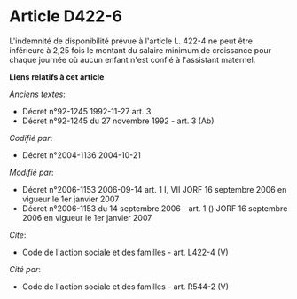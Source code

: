 # Article D422-6

L'indemnité de disponibilité prévue à l'article L. 422-4 ne peut être inférieure à 2,25 fois le montant du salaire minimum de
croissance pour chaque journée où aucun enfant n'est confié à l'assistant maternel.

**Liens relatifs à cet article**

_Anciens textes_:

  - Décret n°92-1245 1992-11-27 art. 3
  - Décret n°92-1245 du 27 novembre 1992 - art. 3 (Ab)

_Codifié par_:

  - Décret n°2004-1136 2004-10-21

_Modifié par_:

  - Décret n°2006-1153 2006-09-14 art. 1 I, VII JORF 16 septembre 2006 en vigueur le 1er janvier 2007
  - Décret n°2006-1153 du 14 septembre 2006 - art. 1 () JORF 16 septembre 2006 en vigueur le 1er janvier 2007

_Cite_:

  - Code de l'action sociale et des familles - art. L422-4 (V)

_Cité par_:

  - Code de l'action sociale et des familles - art. R544-2 (V)
